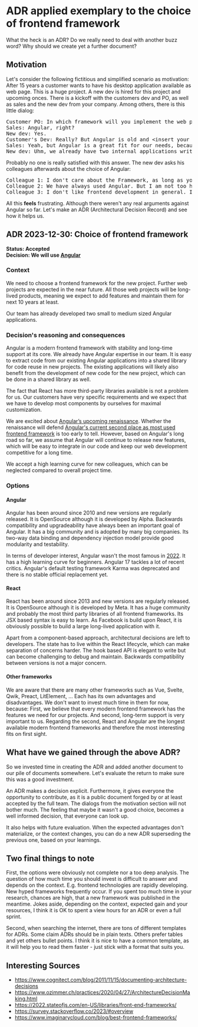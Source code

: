 # ADR applied exemplary to the choice of frontend framework

What the heck is an ADR? Do we really need to deal with another buzz word? Why should we create yet a further document?

## Motivation 

Let's consider the following fictitious and simplified scenario as motivation: After 15 years a customer wants to have his desktop application available as web page. This is a huge project. A new dev is hired for this project and upcoming onces. There is a kickoff with the customers dev and PO, as well as sales and the new dev from your company. Among others, there is this little dialog:

<pre>
Customer PO: In which framework will you implement the web page?
Sales: Angular, right?
New dev: Yes.
Customer's Dev: Really? But Angular is old and &ltinsert your favorite framework&gt is much better nowadays!
Sales: Yeah, but Angular is a great fit for our needs, because *he looks intensively at the new dev
New dev: Uhm, we already have two internal applications written in Angular, right? So we will use Angular for this project as well.
</pre>

Probably no one is really satisfied with this answer. The new dev asks his colleagues afterwards about the choice of Angular:

<pre>
Colleague 1: I don't care about the Framework, as long as you get the job done. And using another framework than the one we already use needs probably time. So I don't think it is feasible to use another one.
Colleague 2: We have always used Angular. But I am not too happy with it and I would love to try out another, newer framework.
Colleague 3: I don't like frontend development in general. I don't want to work with Angular and I don't know why we have chosen it. The guy who picked it, has already left the company.
</pre>

All this **feels** frustrating. Although there weren't any real arguments against Angular so far. Let's make an ADR (Architectural Decision Record) and see how it helps us.

## ADR 2023-12-30: Choice of frontend framework

**Status: Accepted**<br/>
**Decision: We will use [Angular](#angular)**

### Context

We need to choose a frontend framework for the new project. Further web projects are expected in the near future. All those web projects will be long-lived products, meaning we expect to add features and maintain them for next 10 years at least.

Our team has already developed two small to medium sized Angular applications.

### Decision's reasoning and consequences

Angular is a modern frontend framework with stability and long-time support at its core. We already have Angular expertise in our team. It is easy to extract code from our existing Angular applications into a shared library for code reuse in new projects. The existing applications will likely also benefit from the development of new code for the new project, which can be done in a shared library as well.

The fact that React has more third-party libraries available is not a problem for us. Our customers have very specific requirements and we expect that we have to develop most components by ourselves for maximal customization.

We are excited about [Angular’s upcoming renaissance](https://blog.angular.io/introducing-angular-v17-4d7033312e4b). Whether the renaissance will defend [Angular's current second place as most used frontend framework](https://2022.stateofjs.com/en-US/libraries/front-end-frameworks/) is too early to tell. However, based on Angular's long road so far, we assume that Angular will continue to release new features, which will be easy to integrate in our code and keep our web development competitive for a long time.

We accept a high learning curve for new colleagues, which can be neglected compared to overall project time.

### Options

#### Angular

Angular has been around since 2010 and new versions are regularly released. It is OpenSource although it is developed by Alpha. Backwards compatibility and upgradeability have always been an important goal of Angular. It has a big community and is adopted by many big companies. Its two-way data binding and dependency injection model provide good modularity and testability.

In terms of developer interest, Angular wasn't the most famous in [2022](https://2022.stateofjs.com/en-US/libraries/front-end-frameworks/). It has a high learning curve for beginners. Angular 17 tackles a lot of recent critics. Angular's default testing framework Karma was deprecated and there is no stable official replacement yet.

#### React

React has been around since 2013 and new versions are regularly released. It is OpenSource although it is developed by Meta. It has a huge community and probably the most third party libraries of all frontend frameworks. Its JSX based syntax is easy to learn. As Facebook is build upon React, it is obviously possible to build a large long-lived application with it.

Apart from a component-based approach, architectural decisions are left to developers. The state has to live within the React lifecycle, which can make separation of concerns harder. The hook based API is elegant to write but can become challenging to debug and maintain. Backwards compatibility between versions is not a major concern.

#### Other frameworks

We are aware that there are many other frameworks such as Vue, Svelte, Qwik, Preact, LitElement, ... Each has its own advantages and disadvantages. We don't want to invest much time in them for now, because: First, we believe that every modern frontend framework has the features we need for our projects. And second, long-term support is very important to us. Regarding the second, React and Angular are the longest available modern frontend frameworks and therefore the most interesting fits on first sight.

## What have we gained through the above ADR?

So we invested time in creating the ADR and added another document to our pile of documents somewhere. Let's evaluate the return to make sure this was a good investment.

An ADR makes a decision explicit. Furthermore, it gives everyone the opportunity to contribute, as it is a public document forged by or at least accepted by the full team. The dialogs from the motivation section will not bother much. The feeling that maybe it wasn't a good choice, becomes a well informed decision, that everyone can look up. 

It also helps with future evaluation. When the expected advantages don't materialize, or the context changes, you can do a new ADR superseding the previous one, based on your learnings.

## Two final things to note

First, the options were obviously not complete nor a too deep analysis. The question of how much time you should invest is difficult to answer and depends on the context. E.g. frontend technologies are rapidly developing. New hyped frameworks frequently occur. If you spent too much time in your research, chances are high, that a new framework was published in the meantime. Jokes aside, depending on the context, expected gain and your resources, I think it is OK to spent a view hours for an ADR or even a full sprint.

Second, when searching the internet, there are tons of different templates for ADRs. Some claim ADRs should be in plain texts. Others prefer tables and yet others bullet points. I think it is nice to have a common template, as it will help you to read them faster - just stick with a format that suits you.

## Interesting Sources

- https://www.cognitect.com/blog/2011/11/15/documenting-architecture-decisions
- https://www.ozimmer.ch/practices/2020/04/27/ArchitectureDecisionMaking.html
- https://2022.stateofjs.com/en-US/libraries/front-end-frameworks/
- https://survey.stackoverflow.co/2023/#overview
- https://www.imaginarycloud.com/blog/best-frontend-frameworks/
